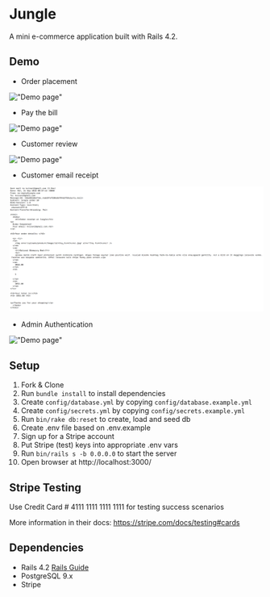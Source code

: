 # Jungle

A mini e-commerce application built with Rails 4.2.

## Demo

* Order placement

!["Demo page"](https://github.com/Thomassky28/jungle-rails/blob/master/build/1.gif)

* Pay the bill

!["Demo page"](https://github.com/Thomassky28/jungle-rails/blob/master/build/2.gif)

* Customer review

!["Demo page"](https://github.com/Thomassky28/jungle-rails/blob/master/build/7.gif)

* Customer email receipt

!["Demo page"](https://github.com/Thomassky28/jungle-rails/blob/master/build/receipt.png)

* Admin Authentication

!["Demo page"](https://github.com/Thomassky28/jungle-rails/blob/master/build/6.gif)

## Setup

1. Fork & Clone
2. Run `bundle install` to install dependencies
3. Create `config/database.yml` by copying `config/database.example.yml`
4. Create `config/secrets.yml` by copying `config/secrets.example.yml`
5. Run `bin/rake db:reset` to create, load and seed db
6. Create .env file based on .env.example
7. Sign up for a Stripe account
8. Put Stripe (test) keys into appropriate .env vars
9. Run `bin/rails s -b 0.0.0.0` to start the server
10. Open browser at http://localhost:3000/

## Stripe Testing

Use Credit Card # 4111 1111 1111 1111 for testing success scenarios

More information in their docs: <https://stripe.com/docs/testing#cards>

## Dependencies

* Rails 4.2 [Rails Guide](http://guides.rubyonrails.org/v4.2/)
* PostgreSQL 9.x
* Stripe
